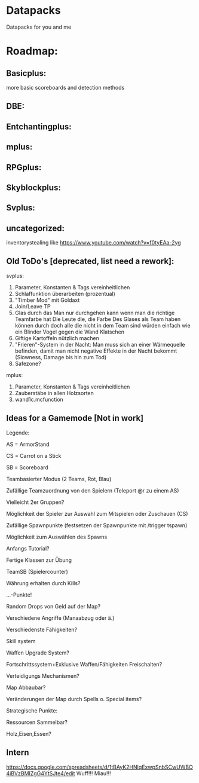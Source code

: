 # Datapacks

Datapacks for you and me



 # Roadmap:

 ## Basicplus:
more basic scoreboards and detection methods

 ## DBE:

 ## Entchantingplus:

 ## mplus:

 ## RPGplus:

 ## Skyblockplus:

 ## Svplus:

 ## uncategorized:
inventorystealing like https://www.youtube.com/watch?v=f0tyEAa-2yg

 ## Old ToDo's [deprecated, list need a rework]:

 svplus:
1. Parameter, Konstanten & Tags vereinheitlichen
2. Schlaffunktion überarbeiten (prozentual)
3. "Timber Mod" mit Goldaxt
4. Join/Leave TP
5. Glas durch das Man nur durchgehen kann wenn man die richtige Teamfarbe hat
Die Leute die, die Farbe Des Glases als Team haben können durch doch alle die nicht in dem Team sind würden einfach wie ein Blinder Vogel gegen die Wand Klatschen
6. Giftige Kartoffeln nützlich machen
7. "Frieren"-System in der Nacht:
Man muss sich an einer Wärmequelle befinden, damit man nicht negative Effekte in der Nacht bekommt (Slowness, Damage bis hin zum Tod)
8. Safezone?

 mplus:
1. Parameter, Konstanten & Tags vereinheitlichen
2. Zauberstäbe in allen Holzsorten
3. wand1c.mcfunction


 ## Ideas for a Gamemode [Not in work]

 Legende:

 AS = ArmorStand

 CS = Carrot on a Stick

 SB = Scoreboard


 Teambasierter Modus (2 Teams, Rot, Blau)

 Zufällige Teamzuordnung von den Spielern (Teleport @r zu einem AS)

 Vielleicht 2er Gruppen?

 Möglichkeit der Spieler zur Auswahl zum Mitspielen oder Zuschauen (CS)

 Zufällige Spawnpunkte (festsetzen der Spawnpunkte mit /trigger tspawn)

 Möglichkeit zum Auswählen des Spawns

 Anfangs Tutorial?

 Fertige Klassen zur Übung

 TeamSB (Spielercounter)

 Währung erhalten durch Kills?

 ...-Punkte!

 Random Drops von Geld auf der Map?

 Verschiedene Angriffe (Manaabzug oder ä.)

 Verschiedenste Fähigkeiten?

 Skill system

 Waffen Upgrade System?

 Fortschrittssystem+Exklusive Waffen/Fähigkeiten Freischalten?

 Verteidigungs Mechanismen?

 Map Abbaubar?

 Veränderungen der Map durch Spells o. Special items?

 Strategische Punkte:

 Ressourcen Sammelbar?

 Holz,Eisen,Essen?

 ## Intern
https://docs.google.com/spreadsheets/d/1tBAyK2HNIqExwpSnbSCwUWBO4iBVzBMIZgG4YtSJte4/edit
Wuff!!! Miau!!!
